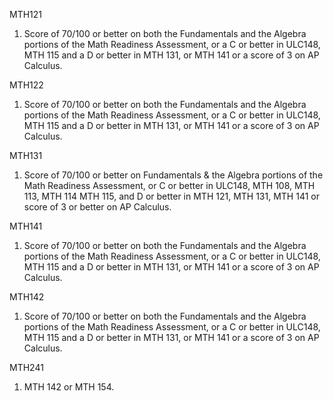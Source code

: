 MTH121

1. Score of 70/100 or better on both the Fundamentals and the Algebra portions of the Math Readiness Assessment, or a C or better in ULC148, MTH 115 and a D or better in MTH 131, or MTH 141 or a score of 3 on AP Calculus.


MTH122

1. Score of 70/100 or better on both the Fundamentals and the Algebra portions of the Math Readiness Assessment, or a C or better in ULC148, MTH 115 and a D or better in MTH 131, or MTH 141 or a score of 3 on AP Calculus.


MTH131

1. Score of 70/100 or better on Fundamentals & the Algebra portions of the Math Readiness Assessment, or C or better in ULC148, MTH 108, MTH 113, MTH 114 MTH 115, and D or better in MTH 121, MTH 131, MTH 141 or score of 3 or better on AP Calculus.


MTH141

1. Score of 70/100 or better on both the Fundamentals and the Algebra portions of the Math Readiness Assessment, or a C or better in ULC148, MTH 115 and a D or better in MTH 131, or MTH 141 or a score of 3 on AP Calculus.

MTH142

1. Score of 70/100 or better on both the Fundamentals and the Algebra portions of the Math Readiness Assessment, or a C or better in ULC148, MTH 115 and a D or better in MTH 131, or MTH 141 or a score of 3 on AP Calculus.

MTH241

1. MTH 142 or MTH 154.

